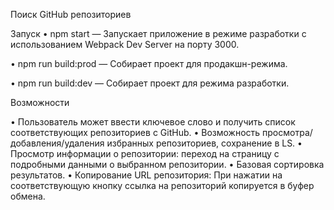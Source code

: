 Поиск GitHub репозиториев

Запуск
• npm start — Запускает приложение в режиме разработки с использованием Webpack Dev Server на порту 3000.

• npm run build:prod — Собирает проект для продакшн-режима.

• npm run build:dev — Собирает проект для режима разработки.

Возможности

• Пользователь может ввести ключевое слово и получить список соответствующих репозиториев с GitHub.
• Возможность просмотра/добавления/удаления избранных репозиториев, сохранение в LS.
• Просмотр информации о репозитории: переход на страницу с подробными данными о выбранном репозитории.
• Базовая сортировка результатов.
• Копирование URL репозитория: При нажатии на соответствующую кнопку ссылка на репозиторий копируется в буфер обмена.

